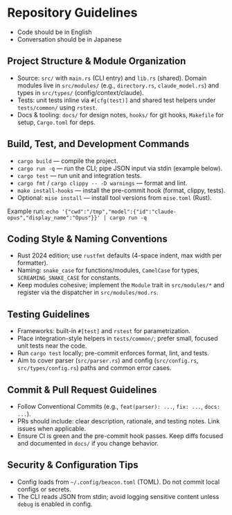 # Repository Guidelines

- Code should be in English
- Conversation should be in Japanese

## Project Structure & Module Organization
- Source: `src/` with `main.rs` (CLI entry) and `lib.rs` (shared). Domain modules live in `src/modules/` (e.g., `directory.rs`, `claude_model.rs`) and types in `src/types/` (config/context/claude).
- Tests: unit tests inline via `#[cfg(test)]` and shared test helpers under `tests/common/` using `rstest`.
- Docs & tooling: `docs/` for design notes, `hooks/` for git hooks, `Makefile` for setup, `Cargo.toml` for deps.

## Build, Test, and Development Commands
- `cargo build` — compile the project.
- `cargo run -q` — run the CLI; pipe JSON input via stdin (example below).
- `cargo test` — run unit and integration tests.
- `cargo fmt` / `cargo clippy -- -D warnings` — format and lint.
- `make install-hooks` — install the pre-commit hook (format, clippy, tests).
- Optional: `mise install` — install tool versions from `mise.toml` (Rust).

Example run:
`echo '{"cwd":"/tmp","model":{"id":"claude-opus","display_name":"Opus"}}' | cargo run -q`

## Coding Style & Naming Conventions
- Rust 2024 edition; use `rustfmt` defaults (4-space indent, max width per formatter).
- Naming: `snake_case` for functions/modules, `CamelCase` for types, `SCREAMING_SNAKE_CASE` for constants.
- Keep modules cohesive; implement the `Module` trait in `src/modules/*` and register via the dispatcher in `src/modules/mod.rs`.

## Testing Guidelines
- Frameworks: built-in `#[test]` and `rstest` for parametrization.
- Place integration-style helpers in `tests/common/`; prefer small, focused unit tests near the code.
- Run `cargo test` locally; pre-commit enforces format, lint, and tests.
- Aim to cover parser (`src/parser.rs`) and config (`src/config.rs`, `src/types/config.rs`) paths and common error cases.

## Commit & Pull Request Guidelines
- Follow Conventional Commits (e.g., `feat(parser): ...`, `fix: ...`, `docs: ...`).
- PRs should include: clear description, rationale, and testing notes. Link issues when applicable.
- Ensure CI is green and the pre-commit hook passes. Keep diffs focused and documented in `docs/` if you change behavior.

## Security & Configuration Tips
- Config loads from `~/.config/beacon.toml` (TOML). Do not commit local configs or secrets.
- The CLI reads JSON from stdin; avoid logging sensitive content unless `debug` is enabled in config.
